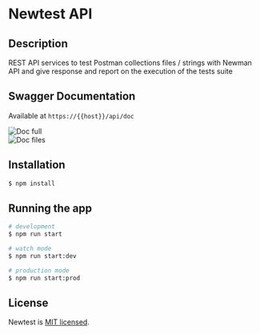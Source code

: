 # Newtest API

## Description

REST API services to test Postman collections files / strings with Newman API and give response and report on the execution of the tests suite

## Swagger Documentation

Available at ```https://{{host}}/api/doc```

![Doc full](https://i.imgur.com/MfiN2yb.png)
<br>
![Doc files](https://i.imgur.com/YXk2ryU.png)


## Installation

```bash
$ npm install
```

## Running the app

```bash
# development
$ npm run start

# watch mode
$ npm run start:dev

# production mode
$ npm run start:prod
```

## License

Newtest is [MIT licensed](LICENSE).
